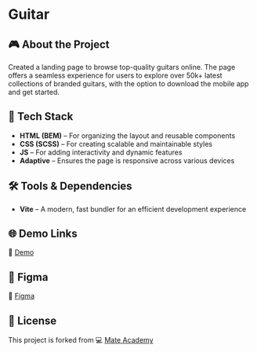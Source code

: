 # Guitar

## 🎮 About the Project
Created a landing page to browse top-quality guitars online. The page offers a seamless experience for users to explore over 50k+ latest collections of branded guitars, with the option to download the mobile app and get started.

## 🚀 Tech Stack
- **HTML (BEM)** – For organizing the layout and reusable components
- **CSS (SCSS)** – For creating scalable and maintainable styles
- **JS** – For adding interactivity and dynamic features
- **Adaptive** – Ensures the page is responsive across various devices

## 🛠️ Tools & Dependencies
- **Vite** – A modern, fast bundler for an efficient development experience

## 🌐 Demo Links
🔗 [Demo](https://AndriiZakharenko.github.io/guitar/)

## 🎨 Figma
🔗 [Figma](https://www.figma.com/community/file/1087969920549418522)

## 📜 License
This project is forked from 💻 [Mate Academy](https://github.com/mate-academy)
